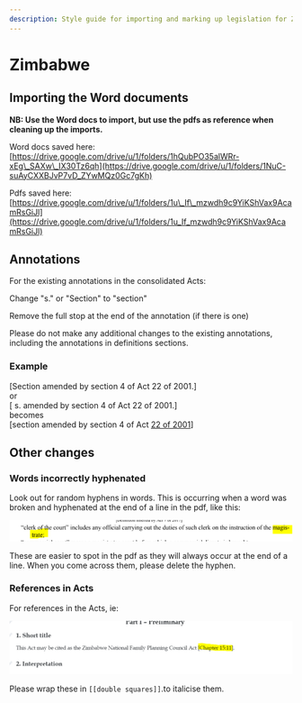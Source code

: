 ```yaml
---
description: Style guide for importing and marking up legislation for Zimbabwe.
---
```


# Zimbabwe

## Importing the Word documents

**NB: Use the Word docs to import, but use the pdfs as reference when cleaning up the imports.**

Word docs saved here:  
[https://drive.google.com/drive/u/1/folders/1hQubPO35alWRr-xEg\_SAXw\_IX30Tz6qh](https://drive.google.com/drive/u/1/folders/1NuC-suAyCXXBJvP7vD_ZYwMQz0Gc7gKh)

Pdfs saved here:  
[https://drive.google.com/drive/u/1/folders/1u\_If\_mzwdh9c9YiKShVax9AcamRsGiJl](https://drive.google.com/drive/u/1/folders/1u_If_mzwdh9c9YiKShVax9AcamRsGiJl)



## Annotations

For the existing annotations in the consolidated Acts:

Change "s." or "Section" to "section"

Remove the full stop at the end of the annotation \(if there is one\)

Please do not make any additional changes to the existing annotations, including the annotations in definitions sections.



### Example

\[Section amended by section 4 of Act 22 of 2001.\]  
or  
\[ s. amended by section 4 of Act 22 of 2001.\]  
becomes  
\[section amended by section 4 of Act [22 of 2001](https://edit.laws.africa/works/akn/zw/act/2001/22)\]



## Other changes

### Words incorrectly hyphenated

Look out for random hyphens in words. This is occurring when a word was broken and hyphenated at the end of a line in the pdf, like this:

![](../.gitbook/assets/image%20%28137%29.png)

These are easier to spot in the pdf as they will always occur at the end of a line.  When you come across them, please delete the hyphen.

### References in Acts

For  references in the Acts, ie:

![](../.gitbook/assets/image%20%28132%29.png)

Please wrap these in `[[double squares]]`.to italicise them.

